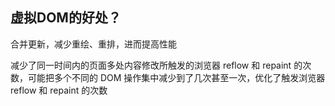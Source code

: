 
## 虚拟DOM的好处？

合并更新，减少重绘、重排，进而提高性能

  减少了同一时间内的页面多处内容修改所触发的浏览器 reflow 和 repaint 的次数，可能把多个不同的 DOM 操作集中减少到了几次甚至一次，优化了触发浏览器
  reflow 和 repaint 的次数